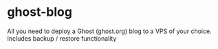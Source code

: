 # ghost-blog
All you need to deploy a Ghost (ghost.org) blog to a VPS of your choice. Includes backup / restore functionality
